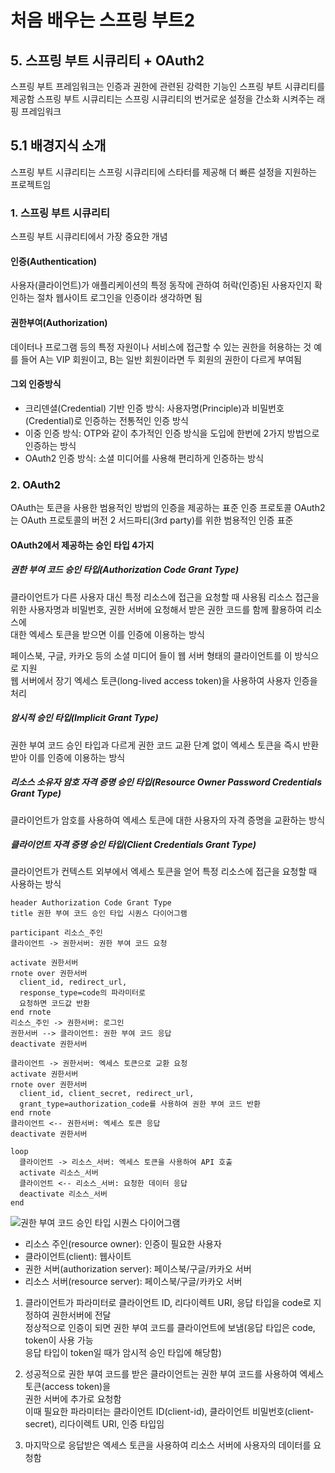 # 처음 배우는 스프링 부트2
## 5. 스프링 부트 시큐리티 + OAuth2
스프링 부트 프레임워크는 인증과 권한에 관련된 강력한 기능인 스프링 부트 시큐리티를 제공함
스프링 부트 시큐리티는 스프링 시큐리티의 번거로운 설정을 간소화 시켜주는 래핑 프레임워크

## 5.1 배경지식 소개
스프링 부트 시큐리티는 스프링 시큐리티에 스타터를 제공해 더 빠른 설정을 지원하는 프로젝트임

### 1. 스프링 부트 시큐리티
스프링 부트 시큐리티에서 가장 중요한 개념
#### 인증(Authentication)
사용자(클라이언트)가 애플리케이션의 특정 동작에 관하여 허락(인증)된 사용자인지 확인하는 절차
웹사이트 로그인을 인증이라 생각하면 됨

#### 권한부여(Authorization)
데이터나 프로그램 등의 특정 자원이나 서비스에 접근할 수 있는 권한을 허용하는 것
예를 들어 A는 VIP 회원이고, B는 일반 회원이라면 두 회원의 권한이 다르게 부여됨

#### 그외 인증방식
- 크리덴셜(Credential) 기반 인증 방식: 사용자명(Principle)과 비밀번호(Credential)로 인증하는 전통적인 인증 방식
- 이중 인증 방식: OTP와 같이 추가적인 인증 방식을 도입에 한번에 2가지 방법으로 인증하는 방식
- OAuth2 인증 방식: 소셜 미디어를 사용해 편리하게 인증하는 방식

### 2. OAuth2
OAuth는 토큰을 사용한 범용적인 방법의 인증을 제공하는 표준 인증 프로토콜
OAuth2는 OAuth 프로토콜의 버전 2 서드파티(3rd party)를 위한 범용적인 인증 표준

#### OAuth2에서 제공하는 승인 타입 4가지
##### 권한 부여 코드 승인 타입(Authorization Code Grant Type)
클라이언트가 다른 사용자 대신 특정 리소스에 접근을 요청할 때 사용됨
리소스 접근을 위한 사용자명과 비밀번호, 권한 서버에 요청해서 받은 권한 코드를 함께 활용하여 리소스에  
대한 엑세스 토큰을 받으면 이를 인증에 이용하는 방식

페이스북, 구글, 카카오 등의 소셜 미디어 들이 웹 서버 형태의 클라이언트를 이 방식으로 지원  
웹 서버에서 장기 엑세스 토큰(long-lived access token)을 사용하여 사용자 인증을 처리

##### 암시적 승인 타입(Implicit Grant Type)
권한 부여 코드 승인 타입과 다르게 권한 코드 교환 단계 없이 엑세스 토큰을 즉시 반환받아 이를 인증에 이용하는 방식

##### 리소스 소유자 암호 자격 증명 승인 타입(Resource Owner Password Credentials Grant Type)
클라이언트가 암호를 사용하여 엑세스 토큰에 대한 사용자의 자격 증명을 교환하는 방식

##### 클라이언트 자격 증명 승인 타입(Client Credentials Grant Type)
클라이언트가 컨텍스트 외부에서 엑세스 토큰을 얻어 특정 리소스에 접근을 요청할 때 사용하는 방식 

```puml
header Authorization Code Grant Type
title 권한 부여 코드 승인 타입 시퀀스 다이어그램

participant 리소스_주인
클라이언트 -> 권한서버: 권한 부여 코드 요청

activate 권한서버
rnote over 권한서버
  client_id, redirect_url,
  response_type=code의 파라미터로 
  요청하면 코드값 반환
end rnote
리소스_주인 -> 권한서버: 로그인
권한서버 --> 클라이언트: 권한 부여 코드 응답
deactivate 권한서버

클라이언트 -> 권한서버: 엑세스 토큰으로 교환 요청
activate 권한서버
rnote over 권한서버
  client_id, client_secret, redirect_url,
  grant_type=authorization_code를 사용하여 권한 부여 코드 반환
end rnote
클라이언트 <-- 권한서버: 엑세스 토큰 응답
deactivate 권한서버

loop 
  클라이언트 -> 리소스_서버: 엑세스 토큰을 사용하여 API 호출
  activate 리소스_서버
  클라이언트 <-- 리소스_서버: 요청한 데이터 응답
  deactivate 리소스_서버
end
```
![권한 부여 코드 승인 타입 시퀀스 다이어그램](http://bit.ly/2PlTpmz)

- 리소스 주인(resource owner): 인증이 필요한 사용자
- 클라이언트(client): 웹사이트
- 권한 서버(authorization server): 페이스북/구글/카카오 서버
- 리소스 서버(resource server): 페이스북/구글/카카오 서버

1. 클라이언트가 파라미터로 클라이언트 ID, 리다이렉트 URI, 응답 타입을 code로 지정하여 권한서버에 전달  
정상적으로 인증이 되면 권한 부여 코드를 클라이언트에 보냄(응답 타입은 code, token이 사용 가능  
응답 타입이 token일 때가 암시적 승인 타입에 해당함)

2. 성공적으로 권한 부여 코드를 받은 클라이언트는 권한 부여 코드를 사용하여 엑세스 토큰(access token)을  
권한 서버에 추가로 요청함  
이때 필요한 파라미터는 클라이언트 ID(client-id), 클라이언트 비밀번호(client-secret), 리다이렉트 URI, 인증 타입임

3. 마지막으로 응답받은 엑세스 토큰을 사용하여 리소스 서버에 사용자의 데이터를 요청함